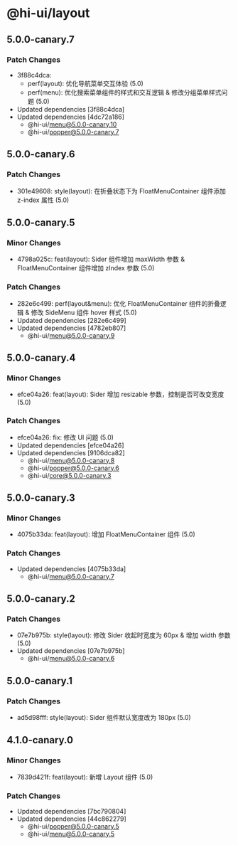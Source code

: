 # @hi-ui/layout

## 5.0.0-canary.7

### Patch Changes

- 3f88c4dca: <br />
  - perf(layout): 优化导航菜单交互体验 (5.0)
  - perf(menu): 优化搜索菜单组件的样式和交互逻辑 & 修改分组菜单样式问题 (5.0)
- Updated dependencies [3f88c4dca]
- Updated dependencies [4dc72a186]
  - @hi-ui/menu@5.0.0-canary.10
  - @hi-ui/popper@5.0.0-canary.7

## 5.0.0-canary.6

### Patch Changes

- 301e49608: style(layout): 在折叠状态下为 FloatMenuContainer 组件添加 z-index 属性 (5.0)

## 5.0.0-canary.5

### Minor Changes

- 4798a025c: feat(layout): Sider 组件增加 maxWidth 参数 & FloatMenuContainer 组件增加 zIndex 参数 (5.0)

### Patch Changes

- 282e6c499: perf(layout&menu): 优化 FloatMenuContainer 组件的折叠逻辑 & 修改 SideMenu 组件 hover 样式 (5.0)
- Updated dependencies [282e6c499]
- Updated dependencies [4782eb807]
  - @hi-ui/menu@5.0.0-canary.9

## 5.0.0-canary.4

### Minor Changes

- efce04a26: feat(layout): Sider 增加 resizable 参数，控制是否可改变宽度 (5.0)

### Patch Changes

- efce04a26: fix: 修改 UI 问题 (5.0)
- Updated dependencies [efce04a26]
- Updated dependencies [9106dca82]
  - @hi-ui/menu@5.0.0-canary.8
  - @hi-ui/popper@5.0.0-canary.6
  - @hi-ui/core@5.0.0-canary.3

## 5.0.0-canary.3

### Minor Changes

- 4075b33da: feat(layout): 增加 FloatMenuContainer 组件 (5.0)

### Patch Changes

- Updated dependencies [4075b33da]
  - @hi-ui/menu@5.0.0-canary.7

## 5.0.0-canary.2

### Patch Changes

- 07e7b975b: style(layout): 修改 Sider 收起时宽度为 60px & 增加 width 参数 (5.0)
- Updated dependencies [07e7b975b]
  - @hi-ui/menu@5.0.0-canary.6

## 5.0.0-canary.1

### Patch Changes

- ad5d98fff: style(layout): Sider 组件默认宽度改为 180px (5.0)

## 4.1.0-canary.0

### Minor Changes

- 7839d421f: feat(layout): 新增 Layout 组件 (5.0)

### Patch Changes

- Updated dependencies [7bc790804]
- Updated dependencies [44c862279]
  - @hi-ui/popper@5.0.0-canary.5
  - @hi-ui/menu@5.0.0-canary.5
